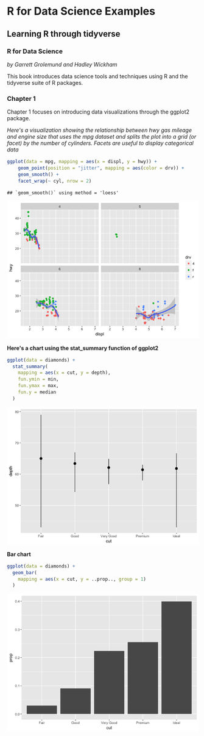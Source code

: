 R for Data Science Examples
================

Learning R through tidyverse
----------------------------

### R for Data Science

*by Garrett Grolemund and Hadley Wickham*

This book introduces data science tools and techniques using R and the tidyverse suite of R packages.

### Chapter 1

Chapter 1 focuses on introducing data visualizations through the ggplot2 package.

*Here's a visualization showing the relationship between hwy gas mileage and engine size that uses the mpg dataset and splits the plot into a grid (or facet) by the number of cylinders. Facets are useful to display categorical data*

``` r
ggplot(data = mpg, mapping = aes(x = displ, y = hwy)) +
    geom_point(position = "jitter", mapping = aes(color = drv)) +
    geom_smooth() +
    facet_wrap(~ cyl, nrow = 2)
```

    ## `geom_smooth()` using method = 'loess'

![](examples_files/figure-markdown_github/unnamed-chunk-1-1.png)

**Here's a chart using the stat\_summary function of ggplot2**

``` r
ggplot(data = diamonds) +
  stat_summary(
    mapping = aes(x = cut, y = depth),
    fun.ymin = min,
    fun.ymax = max,
    fun.y = median
  )
```

![](examples_files/figure-markdown_github/unnamed-chunk-2-1.png)

**Bar chart**

``` r
ggplot(data = diamonds) +
  geom_bar(
    mapping = aes(x = cut, y = ..prop.., group = 1)
  )
```

![](examples_files/figure-markdown_github/unnamed-chunk-3-1.png)
